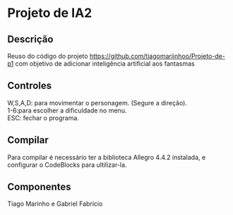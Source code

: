 # Projeto de IA2
## Descrição
Reuso do código do projeto https://github.com/tiagomariinhoo/Projeto-de-p1 com objetivo de adicionar inteligência artificial aos fantasmas

## Controles
W,S,A,D: para movimentar o personagem. (Segure a direção).<br/>
1-6:para escolher a dificuldade no menu.<br/>
ESC: fechar o programa. <br/>

## Compilar
Para compilar é necessário ter a biblioteca Allegro 4.4.2 instalada, e configurar o CodeBlocks para ultilizar-la. 

## Componentes
Tiago Marinho e Gabriel Fabrício
